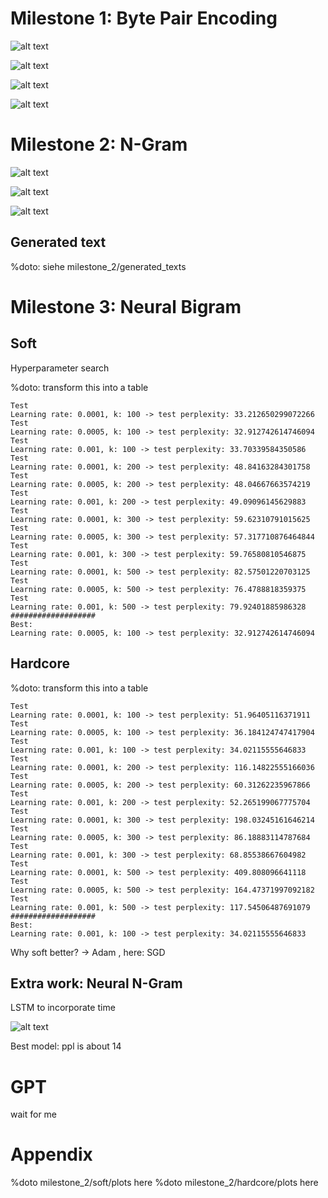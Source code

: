 # Milestone 1: Byte Pair Encoding

![alt text](./milestone_1/plots/branch_factor.png)

![alt text](./milestone_1/plots/coverage_fullwords.png)

![alt text](./milestone_1/plots/coverage_stopwords.png)

![alt text](./milestone_1/plots/coverage_stopwords.png)

# Milestone 2: N-Gram

![alt text](./milestone_2/plots/PerplexityDifferentN.png)

![alt text](./milestone_2/plots/PerplexityBigramDifferentK.png)

![alt text](./milestone_2/plots/Perplexity6_GramDifferentK.png)

## Generated text

%doto: siehe milestone_2/generated_texts

# Milestone 3: Neural Bigram

## Soft

Hyperparameter search

%doto: transform this into a table

```
Test
Learning rate: 0.0001, k: 100 -> test perplexity: 33.212650299072266
Test
Learning rate: 0.0005, k: 100 -> test perplexity: 32.912742614746094
Test
Learning rate: 0.001, k: 100 -> test perplexity: 33.70339584350586
Test
Learning rate: 0.0001, k: 200 -> test perplexity: 48.84163284301758
Test
Learning rate: 0.0005, k: 200 -> test perplexity: 48.04667663574219
Test
Learning rate: 0.001, k: 200 -> test perplexity: 49.09096145629883
Test
Learning rate: 0.0001, k: 300 -> test perplexity: 59.62310791015625
Test
Learning rate: 0.0005, k: 300 -> test perplexity: 57.317710876464844
Test
Learning rate: 0.001, k: 300 -> test perplexity: 59.76580810546875
Test
Learning rate: 0.0001, k: 500 -> test perplexity: 82.57501220703125
Test
Learning rate: 0.0005, k: 500 -> test perplexity: 76.4788818359375
Test
Learning rate: 0.001, k: 500 -> test perplexity: 79.92401885986328
###################
Best:
Learning rate: 0.0005, k: 100 -> test perplexity: 32.912742614746094
```


## Hardcore


%doto: transform this into a table

```
Test
Learning rate: 0.0001, k: 100 -> test perplexity: 51.96405116371911
Test
Learning rate: 0.0005, k: 100 -> test perplexity: 36.184124747417904
Test
Learning rate: 0.001, k: 100 -> test perplexity: 34.02115555646833
Test
Learning rate: 0.0001, k: 200 -> test perplexity: 116.14822555166036
Test
Learning rate: 0.0005, k: 200 -> test perplexity: 60.31262235967866
Test
Learning rate: 0.001, k: 200 -> test perplexity: 52.265199067775704
Test
Learning rate: 0.0001, k: 300 -> test perplexity: 198.03245161646214
Test
Learning rate: 0.0005, k: 300 -> test perplexity: 86.18883114787684
Test
Learning rate: 0.001, k: 300 -> test perplexity: 68.85538667604982
Test
Learning rate: 0.0001, k: 500 -> test perplexity: 409.808096641118
Test
Learning rate: 0.0005, k: 500 -> test perplexity: 164.47371997092182
Test
Learning rate: 0.001, k: 500 -> test perplexity: 117.54506487691079
###################
Best:
Learning rate: 0.001, k: 100 -> test perplexity: 34.02115555646833
```

Why soft better? -> Adam , here: SGD




## Extra work: Neural N-Gram
LSTM to incorporate time

![alt text](./milestone_3/fun/plotting/plots/Perplexity.png)

Best model: ppl is about 14

# GPT

wait for me


# Appendix

%doto milestone_2/soft/plots here
%doto milestone_2/hardcore/plots here


